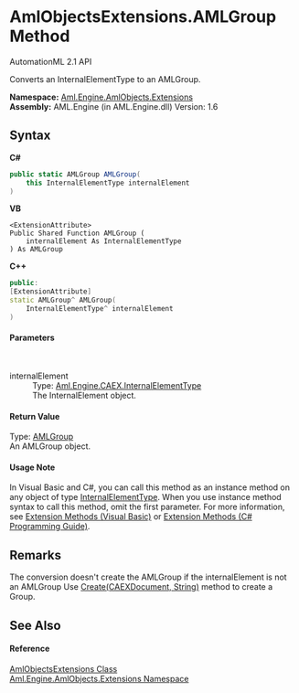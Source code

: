 # AmlObjectsExtensions.AMLGroup Method 
AutomationML 2.1 API 

Converts an InternalElementType to an AMLGroup.

**Namespace:**&nbsp;<a href="N_Aml_Engine_AmlObjects_Extensions">Aml.Engine.AmlObjects.Extensions</a><br />**Assembly:**&nbsp;AML.Engine (in AML.Engine.dll) Version: 1.6

## Syntax

**C#**<br />
``` C#
public static AMLGroup AMLGroup(
	this InternalElementType internalElement
)
```

**VB**<br />
``` VB
<ExtensionAttribute>
Public Shared Function AMLGroup ( 
	internalElement As InternalElementType
) As AMLGroup
```

**C++**<br />
``` C++
public:
[ExtensionAttribute]
static AMLGroup^ AMLGroup(
	InternalElementType^ internalElement
)
```


#### Parameters
&nbsp;<dl><dt>internalElement</dt><dd>Type: <a href="T_Aml_Engine_CAEX_InternalElementType">Aml.Engine.CAEX.InternalElementType</a><br />The InternalElement object.</dd></dl>

#### Return Value
Type: <a href="T_Aml_Engine_AmlObjects_AMLGroup">AMLGroup</a><br />An AMLGroup object.

#### Usage Note
In Visual Basic and C#, you can call this method as an instance method on any object of type <a href="T_Aml_Engine_CAEX_InternalElementType">InternalElementType</a>. When you use instance method syntax to call this method, omit the first parameter. For more information, see <a href="https://docs.microsoft.com/dotnet/visual-basic/programming-guide/language-features/procedures/extension-methods" target="_blank" rel="noopener noreferrer">Extension Methods (Visual Basic)</a> or <a href="https://docs.microsoft.com/dotnet/csharp/programming-guide/classes-and-structs/extension-methods" target="_blank" rel="noopener noreferrer">Extension Methods (C# Programming Guide)</a>.

## Remarks
The conversion doesn't create the AMLGroup if the internalElement is not an AMLGroup Use <a href="M_Aml_Engine_AmlObjects_AMLGroup_Create">Create(CAEXDocument, String)</a> method to create a Group.

## See Also


#### Reference
<a href="T_Aml_Engine_AmlObjects_Extensions_AmlObjectsExtensions">AmlObjectsExtensions Class</a><br /><a href="N_Aml_Engine_AmlObjects_Extensions">Aml.Engine.AmlObjects.Extensions Namespace</a><br />
